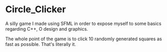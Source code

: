 Circle_Clicker
==============

A silly game I made using SFML in order to expose myself to some basics regarding C++, O design and graphics.

The whole point of the game is to click 10 randomly generated squares as fast as possible. That's literally it.
